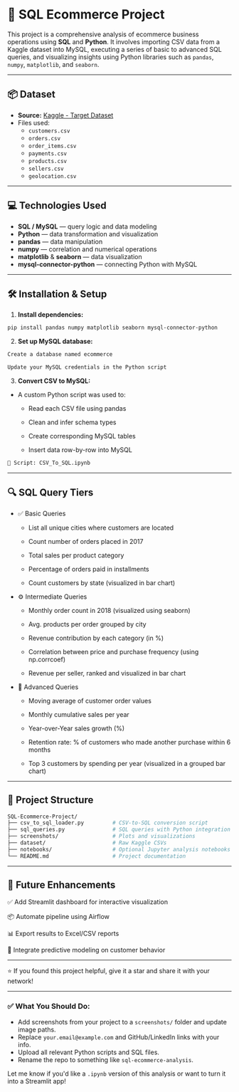 # 🛒 SQL Ecommerce Project

This project is a comprehensive analysis of ecommerce business operations using **SQL** and **Python**. It involves importing CSV data from a Kaggle dataset into MySQL, executing a series of basic to advanced SQL queries, and visualizing insights using Python libraries such as `pandas`, `numpy`, `matplotlib`, and `seaborn`.

---

## 📦 Dataset

- **Source:** [Kaggle - Target Dataset](https://www.kaggle.com/datasets/devarajv88/target-dataset?select=products.csv)
- Files used:
  - `customers.csv`
  - `orders.csv`
  - `order_items.csv`
  - `payments.csv`
  - `products.csv`
  - `sellers.csv`
  - `geolocation.csv`

---

## 💻 Technologies Used

- **SQL / MySQL** — query logic and data modeling  
- **Python** — data transformation and visualization  
- **pandas** — data manipulation  
- **numpy** — correlation and numerical operations  
- **matplotlib** & **seaborn** — data visualization  
- **mysql-connector-python** — connecting Python with MySQL  

---

## 🛠 Installation & Setup

1. **Install dependencies:**

```bash
pip install pandas numpy matplotlib seaborn mysql-connector-python
```

2. **Set up MySQL database:**

```bash
Create a database named ecommerce

Update your MySQL credentials in the Python script
```

3. **Convert CSV to MySQL:**

- A custom Python script was used to:

  - Read each CSV file using pandas

  - Clean and infer schema types

  - Create corresponding MySQL tables

  - Insert data row-by-row into MySQL

```bash
🔧 Script: CSV_To_SQL.ipynb
```

---

## 🔍 SQL Query Tiers

- ✅ Basic Queries
  - List all unique cities where customers are located

  - Count number of orders placed in 2017

  - Total sales per product category

  - Percentage of orders paid in installments

  - Count customers by state (visualized in bar chart)

- ⚙️ Intermediate Queries
  - Monthly order count in 2018 (visualized using seaborn)

  - Avg. products per order grouped by city

  - Revenue contribution by each category (in %)

  - Correlation between price and purchase frequency (using np.corrcoef)

  - Revenue per seller, ranked and visualized in bar chart

- 🧠 Advanced Queries
  - Moving average of customer order values

  - Monthly cumulative sales per year

  - Year-over-Year sales growth (%)

  - Retention rate: % of customers who made another purchase within 6 months

  - Top 3 customers by spending per year (visualized in a grouped bar chart)

---

## 📁 Project Structure

```bash
SQL-Ecommerce-Project/
├── csv_to_sql_loader.py         # CSV-to-SQL conversion script
├── sql_queries.py               # SQL queries with Python integration
├── screenshots/                 # Plots and visualizations
├── dataset/                     # Raw Kaggle CSVs
├── notebooks/                   # Optional Jupyter analysis notebooks
└── README.md                    # Project documentation

```

---

## 🚀 Future Enhancements

✅ Add Streamlit dashboard for interactive visualization

📦 Automate pipeline using Airflow

📊 Export results to Excel/CSV reports

🧠 Integrate predictive modeling on customer behavior

---

⭐ If you found this project helpful, give it a star and share it with your network!


---

### ✅ What You Should Do:
- Add screenshots from your project to a `screenshots/` folder and update image paths.
- Replace `your.email@example.com` and GitHub/LinkedIn links with your info.
- Upload all relevant Python scripts and SQL files.
- Rename the repo to something like `sql-ecommerce-analysis`.

Let me know if you'd like a `.ipynb` version of this analysis or want to turn it into a Streamlit app!







